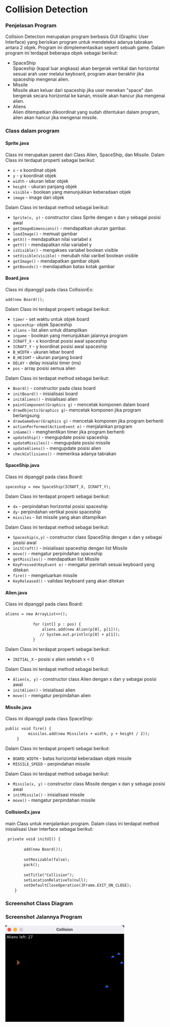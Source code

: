 # Collision Detection
### Penjelasan Program
Collision Detection merupakan program berbasis GUI (Graphic User Interface) yang berisikan program untuk mendeteksi adanya tabrakan antara 2 objek. Program ini diimplementasikan seperti sebuah game. Dalam program ini terdapat beberapa objek sebagai berikut:
* SpaceShip <br>
  Spaceship (kapal luar angkasa) akan bergerak vertikal dan horizontal sesuai arah user melalui keyboard, program akan berakhir jika spaceship mengenai alien.
* Missile <br>
  Missile akan keluar dari spaceship jika user menekan "space" dan bergerak secara horizontal ke kanan, missile akan hancur jika mengenai alien.
* Aliens <br>
  Alien ditempatkan dikoordinat yang sudah ditentukan dalam program, alien akan hancur jika mengenai missile.

### Class dalam program
#### Sprite.java
Class ini merupakan parent dari Class Alien, SpaceShip, dan Missile.
Dalam Class ini terdapat properti sebagai berikut:
* `x` - x koordinat objek
* `y` - y koordinat objek
* `width` - ukuran lebar objek
* `height` - ukuran panjang objek
* `visible` - boolean yang menunjukkan keberadaan objek
* `image` - image dari objek 

Dalam Class ini terdapat method sebagai berikut:
* `Sprite(x, y)` -  constructor class Sprite dengan x dan y sebagai posisi awal
* `getImageDimensions()` - mendapatkan ukuran gambar.
* `loadImage()` - memuat gambar
* `getX()` - mendapatkan nilai variabel x
* `getY()` - mendapatkan nilai variabel y
* `isVisible()` - mengakses variabel boolean visible
* `setVisible(visible)` - merubah nilai varibel boolean visible
* `getImage()` - mendapatkan gambar objek
* `getBounds()` - mendapatkan batas kotak gambar

#### Board.java
Class ini dipanggil pada class CollisionEx:
```
add(new Board());
```
Dalam Class ini terdapat properti sebagai berikut:
* `timer` - set waktu untuk objek board
* `spaceship`- objek Spaceship
* `aliens` - list alien untuk ditampilkan
* `ingame` - boolean yang menunjukkan jalannya program
* `ICRAFT_X` - x koordinat posisi awal spaceship
* `ICRAFT_Y` - y koordinat posisi awal spaceship
* `B_WIDTH` - ukuran lebar board
* `B_HEIGHT` - ukuran panjang board
* `DELAY` - delay inisialisi timer (ms)
* `pos` - array posisi semua alien

Dalam Class ini terdapat method sebagai berikut:
* `Board()` - constructor pada class board
* `initBoard()` - inisialisasi board
* `initAliens()` - inisialisasi alien
* `paintComponent(Graphics g)` - mencetak komponen dalam board
* `drawObjects(Graphics g)`- mencetak komponen jika program berlangsung
* `drawGameOver(Graphics g)` - mencetak komponen jika program berhenti
* `actionPerformed(ActionEvent e)` - menjalankan program
* `inGame()` - menghentikan timer jika program berhenti
* `updateShip()` - mengupdate posisi spaceship
* `updateMissiles()` - mengupdate posisi missile
* `updateAliens()` - mengupdate posisi alien
* `checkCollisions()` - memeriksa adanya tabrakan 

#### SpaceShip.java
Class ini dipanggil pada class Board:
```
spaceship = new SpaceShip(ICRAFT_X, ICRAFT_Y);
```
Dalam Class ini terdapat properti sebagai berikut:
* `dx` - perpindahan horizontal posisi spaceship 
* `dy`- perpindahan vertikal posisi spaceship
* `missiles` - list missile yang akan ditampilkan

Dalam Class ini terdapat method sebagai berikut:
* `Spaceship(x,y)` - constructor class SpaceShip dengan x dan y sebagai posisi awal
* `initCraft()` - inisialisasi spaceship dengan list Missile
* `move()` - mengatur perpindahan spaceship
* `getMissiles()` - mendapatkan list Missile
* `KeyPressed(KeyEvent e)` - mengatur perintah sesuai keyboard yang ditekan
* `fire()` - mengeluarkan missile
* `KeyReleased()` - validasi keyboard yang akan ditekan

#### Alien.java
Class ini dipanggil pada class Board:
```
aliens = new ArrayList<>();

	        for (int[] p : pos) {
	            aliens.add(new Alien(p[0], p[1]));
	           // System.out.println(p[0] + p[1]);
	        }
```
Dalam Class ini terdapat properti sebagai berikut:
* `INITIAL_X` - posisi x alien setelah x < 0

Dalam Class ini terdapat method sebagai berikut:
* `Alien(x, y)` -  constructor class Alien dengan x dan y sebagai posisi awal
* `initAlien()` - inisialisasi alien
* `move()` - mengatur perpindahan alien

#### Missile.java
Class ini dipanggil pada class SpaceShip:
```
public void fire() {
          missiles.add(new Missile(x + width, y + height / 2));
     }
```
Dalam Class ini terdapat properti sebagai berikut:
* `BOARD_WIDTH` - batas horizontal keberadaan objek missile
* `MISSILE_SPEED` - perpindahan missile

Dalam Class ini terdapat method sebagai berikut:
* `Missile(x, y)` -  constructor class Missile dengan x dan y sebagai posisi awal
* `initMissile()` - inisialisasi missile
* `move()` - mengatur perpindahan missile

#### CollisionEx.java
main Class untuk menjalankan program. Dalam class ini terdapat method inisialisasi User Interface sebagai berikut:
```
 private void initUI() {
        
        add(new Board());
        
        setResizable(false);
        pack();
        
        setTitle("Collision");
        setLocationRelativeTo(null);
        setDefaultCloseOperation(JFrame.EXIT_ON_CLOSE);
    }
```
### Screenshot Class Diagram
### Screenshot Jalannya Program
<img height="300px" alt="DemoApp" src="READMEAssets/DemoApp.gif">

